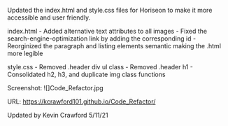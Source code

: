 Updated the index.html and style.css files for Horiseon to make it more accessible and user friendly.

index.html
    - Added alternative text attributes to all images
    - Fixed the search-engine-optimization link by adding the corresponding id
    - Reorginized the paragraph and listing elements semantic making the .html more legible 

style.css
    - Removed .header div ul class
    - Removed .header h1
    - Consolidated h2, h3, and duplicate img class functions
    
Screenshot:
![]Code_Refactor.jpg

URL:
https://kcrawford101.github.io/Code_Refactor/

Updated by Kevin Crawford 5/11/21